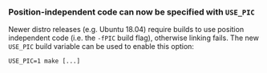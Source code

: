 ### Position-independent code can now be specified with `USE_PIC`

Newer distro releases (e.g. Ubuntu 18.04) require builds to use position
independent code (i.e. the `-fPIC` build flag), otherwise linking fails.
The new `USE_PIC` build variable can be used to enable this option:

    USE_PIC=1 make [...]
